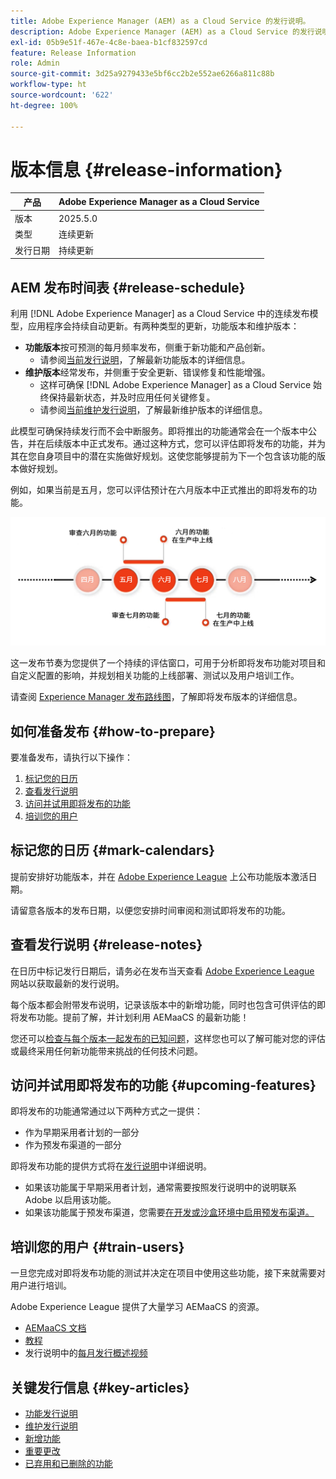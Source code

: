 ```yaml
---
title: Adobe Experience Manager (AEM) as a Cloud Service 的发行说明。
description: Adobe Experience Manager (AEM) as a Cloud Service 的发行说明。
exl-id: 05b9e51f-467e-4c8e-baea-b1cf832597cd
feature: Release Information
role: Admin
source-git-commit: 3d25a9279433e5bf6cc2b2e552ae6266a811c88b
workflow-type: ht
source-wordcount: '622'
ht-degree: 100%

---
```



# 版本信息 {#release-information}

| 产品 | Adobe Experience Manager as a Cloud Service |
|---|---|
| 版本 | 2025.5.0 |
| 类型 | 连续更新 |
| 发行日期 | 持续更新 |

## AEM 发布时间表 {#release-schedule}

利用 [!DNL Adobe Experience Manager] as a Cloud Service 中的连续发布模型，应用程序会持续自动更新。有两种类型的更新，功能版本和维护版本：

* **功能版本**&#x200B;按可预测的每月频率发布，侧重于新功能和产品创新。
   * 请参阅[当前发行说明](/help/release-notes/release-notes-cloud/release-notes-current.md)，了解最新功能版本的详细信息。
* **维护版本**&#x200B;经常发布，并侧重于安全更新、错误修复和性能增强。
   * 这样可确保 [!DNL Adobe Experience Manager] as a Cloud Service 始终保持最新状态，并及时应用任何关键修复。
   * 请参阅[当前维护发行说明](/help/release-notes/maintenance/latest.md)，了解最新维护版本的详细信息。

此模型可确保持续发行而不会中断服务。即将推出的功能通常会在一个版本中公告，并在后续版本中正式发布。通过这种方式，您可以评估即将发布的功能，并为其在您自身项目中的潜在实施做好规划。这使您能够提前为下一个包含该功能的版本做好规划。

例如，如果当前是五月，您可以评估预计在六月版本中正式推出的即将发布的功能。

![即将发布功能节奏图示](assets/prerelease-cadence.png)

这一发布节奏为您提供了一个持续的评估窗口，可用于分析即将发布功能对项目和自定义配置的影响，并规划相关功能的上线部署、测试以及用户培训工作。

请查阅 [Experience Manager 发布路线图](https://experienceleague.adobe.com/docs/experience-manager-release-information/aem-release-updates/update-releases-roadmap.html#aem-as-cloud-service)，了解即将发布版本的详细信息。

## 如何准备发布 {#how-to-prepare}

要准备发布，请执行以下操作：

1. [标记您的日历](#mark-calendars)
1. [查看发行说明](#release-notes)
1. [访问并试用即将发布的功能](#upcoming-features)
1. [培训您的用户](#train-users)

## 标记您的日历 {#mark-calendars}

提前安排好功能版本，并在 [Adobe Experience League](https://experienceleague.adobe.com/docs/experience-manager-release-information/aem-release-updates/update-releases-roadmap.html#aem-as-cloud-service) 上公布功能版本激活日期。

请留意各版本的发布日期，以便您安排时间审阅和测试即将发布的功能。

## 查看发行说明 {#release-notes}

在日历中标记发行日期后，请务必在发布当天查看 [Adobe Experience League](/help/release-notes/release-notes-cloud/release-notes-current.md) 网站以获取最新的发行说明。

每个版本都会附带发布说明，记录该版本中的新增功能，同时也包含可供评估的即将发布功能。提前了解，并计划利用 AEMaaCS 的最新功能！

您还可以[检查与每个版本一起发布的已知问题](/help/release-notes/maintenance/latest.md)，这样您也可以了解可能对您的评估或最终采用任何新功能带来挑战的任何技术问题。

## 访问并试用即将发布的功能 {#upcoming-features}

即将发布的功能通常通过以下两种方式之一提供：

* 作为早期采用者计划的一部分
* 作为预发布渠道的一部分

即将发布功能的提供方式将在[发行说明](#release-notes)中详细说明。

* 如果该功能属于早期采用者计划，通常需要按照发行说明中的说明联系 Adobe 以启用该功能。
* 如果该功能属于预发布渠道，您需要[在开发或沙盒环境中启用预发布渠道。](/help/release-notes/prerelease.md)

## 培训您的用户 {#train-users}

一旦您完成对即将发布功能的测试并决定在项目中使用这些功能，接下来就需要对用户进行培训。

Adobe Experience League 提供了大量学习 AEMaaCS 的资源。

* [AEMaaCS 文档](https://experienceleague.adobe.com/docs/experience-manager-cloud-service.html)
* [教程](https://experienceleague.adobe.com/docs/experience-manager-learn/aem-tutorials/overview.html)
* 发行说明中的[每月发行概述视频](/help/release-notes/release-notes-cloud/release-notes-current.md#release-video)

## 关键发行信息 {#key-articles}

* [功能发行说明](/help/release-notes/release-notes-cloud/release-notes-current.md)
* [维护发行说明](/help/release-notes/maintenance/latest.md)
* [新增功能](what-is-new.md)
* [重要更改](aem-cloud-changes.md)
* [已弃用和已删除的功能](deprecated-removed-features.md)
